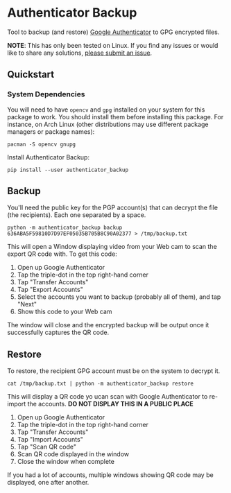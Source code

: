 # Authenticator Backup

Tool to backup (and restore) [Google Authenticator](https://play.google.com/store/apps/details?id=com.google.android.apps.authenticator2)
to GPG encrypted files.

**NOTE**: This has only been tested on Linux.  If you find any issues or would
like to share any solutions, [please submit an issue](https://github.com/mikeshultz/authenticator_backup).

## Quickstart

### System Dependencies

You will need to have `opencv` and `gpg` installed on your system for this
package to work.  You should install them before installing this package.  For
instance, on Arch Linux (other distributions may use different package managers
or package names):

    pacman -S opencv gnupg

Install Authenticator Backup:

    pip install --user authenticator_backup

## Backup

You'll need the public key for the PGP account(s) that can decrypt the file (the
recipients).  Each one separated by a space.

    python -m authenticator_backup backup 636ABA5F59810D7D97EF05035B705B8C90A02377 > /tmp/backup.txt

This will open a Window displaying video from  your Web cam to scan the export
QR code with.  To get this code:

1) Open up Google Authenticator
2) Tap the triple-dot in the top right-hand corner
3) Tap "Transfer Accounts"
4) Tap "Export Accounts"
5) Select the accounts you want to backup (probably all of them), and tap "Next"
6) Show this code to your Web cam

The window will close and the encrypted backup will be output once it
successfully captures the QR code.

## Restore

To restore, the recipient GPG account must be on the system to decrypt it.

    cat /tmp/backup.txt | python -m authenticator_backup restore

This will display a QR code yo ucan scan with Google Authenticator to re-import
the accounts.  **DO NOT DISPLAY THIS IN A PUBLIC PLACE**  

1) Open up Google Authenticator
2) Tap the triple-dot in the top right-hand corner
3) Tap "Transfer Accounts"
4) Tap "Import Accounts"
5) Tap "Scan QR code"
6) Scan QR code displayed in the window
6) Close the window when complete

If you had a lot of accounts, multiple windows showing QR code may be displayed,
one after another.
